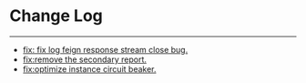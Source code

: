 # Change Log
---

- [fix: fix log feign response stream close bug.](https://github.com/Tencent/spring-cloud-tencent/pull/896)
- [fix:remove the secondary report.](https://github.com/Tencent/spring-cloud-tencent/pull/900)
- [fix:optimize instance circuit beaker.](https://github.com/Tencent/spring-cloud-tencent/pull/908)
